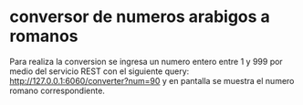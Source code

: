 # conversor de numeros arabigos a romanos

Para realiza la conversion se ingresa un numero entero entre 1 y 999 por medio del servicio REST con el siguiente query:
http://127.0.0.1:6060/converter?num=90 y en pantalla se muestra el numero romano correspondiente.

